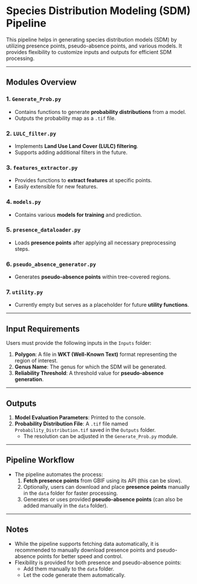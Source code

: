 # **Species Distribution Modeling (SDM) Pipeline**

This pipeline helps in generating species distribution models (SDM) by utilizing presence points, pseudo-absence points, and various models. It provides flexibility to customize inputs and outputs for efficient SDM processing.

---

## **Modules Overview**
### **1. `Generate_Prob.py`**
- Contains functions to generate **probability distributions** from a model.
- Outputs the probability map as a `.tif` file.

### **2. `LULC_filter.py`**
- Implements **Land Use Land Cover (LULC) filtering**.
- Supports adding additional filters in the future.

### **3. `features_extractor.py`**
- Provides functions to **extract features** at specific points.
- Easily extensible for new features.

### **4. `models.py`**
- Contains various **models for training** and prediction.

### **5. `presence_dataloader.py`**
- Loads **presence points** after applying all necessary preprocessing steps.

### **6. `pseudo_absence_generator.py`**
- Generates **pseudo-absence points** within tree-covered regions.

### **7. `utility.py`**
- Currently empty but serves as a placeholder for future **utility functions**.

---

## **Input Requirements**
Users must provide the following inputs in the `Inputs` folder:

1. **Polygon**: A file in **WKT (Well-Known Text)** format representing the region of interest.
2. **Genus Name**: The genus for which the SDM will be generated.
3. **Reliability Threshold**: A threshold value for **pseudo-absence generation**.

---

## **Outputs**
1. **Model Evaluation Parameters**: Printed to the console.
2. **Probability Distribution File**: A `.tif` file named `Probability_Distribution.tif` saved in the `Outputs` folder.
   - The resolution can be adjusted in the `Generate_Prob.py` module.

---

## **Pipeline Workflow**
- The pipeline automates the process:
  1. **Fetch presence points** from GBIF using its API (this can be slow).
  2. Optionally, users can download and place **presence points** manually in the `data` folder for faster processing.
  3. Generates or uses provided **pseudo-absence points** (can also be added manually in the `data` folder).

---

## **Notes**
- While the pipeline supports fetching data automatically, it is recommended to manually download presence points and pseudo-absence points for better speed and control.
- Flexibility is provided for both presence and pseudo-absence points:
  - Add them manually to the `data` folder.
  - Let the code generate them automatically.
